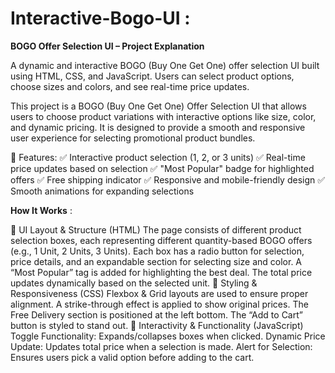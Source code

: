 

# Interactive-Bogo-UI :

**BOGO Offer Selection UI – Project Explanation**

A dynamic and interactive BOGO (Buy One Get One) offer selection UI built using HTML, CSS, and JavaScript. Users can select product options, choose sizes and colors, and see real-time price updates.

This project is a BOGO (Buy One Get One) Offer Selection UI that allows users to choose product variations with interactive options like size, color, and dynamic pricing. It is designed to provide a smooth and responsive user experience for selecting promotional product bundles.

🚀 Features:
✅ Interactive product selection (1, 2, or 3 units)
✅ Real-time price updates based on selection
✅ "Most Popular" badge for highlighted offers
✅ Free shipping indicator
✅ Responsive and mobile-friendly design
✅ Smooth animations for expanding selections


**How It Works** :

🔹 UI Layout & Structure (HTML)
The page consists of different product selection boxes, each representing different quantity-based BOGO offers (e.g., 1 Unit, 2 Units, 3 Units).
Each box has a radio button for selection, price details, and an expandable section for selecting size and color.
A “Most Popular” tag is added for highlighting the best deal.
The total price updates dynamically based on the selected unit.
🔹 Styling & Responsiveness (CSS)
Flexbox & Grid layouts are used to ensure proper alignment.
A strike-through effect is applied to show original prices.
The Free Delivery section is positioned at the left bottom.
The “Add to Cart” button is styled to stand out.
🔹 Interactivity & Functionality (JavaScript)
Toggle Functionality: Expands/collapses boxes when clicked.
Dynamic Price Update: Updates total price when a selection is made.
Alert for Selection: Ensures users pick a valid option before adding to the cart.

